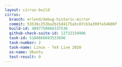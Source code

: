 ```yaml
---
layout: cirrus-build
cirrus:
  branch: erlend/debug-historic-mirror
  commit: 53536c253ba2b15d4175a5c87cb3a399fa54608f
  build-id: 4897750966337536
  github-check-suite-id: 12732334906
  task-id: 5184666693533696
  task-number: 2
  task-name: Linux - TeX Live 2020
  os-name: Ubuntu
  test-result: 0
---
```

